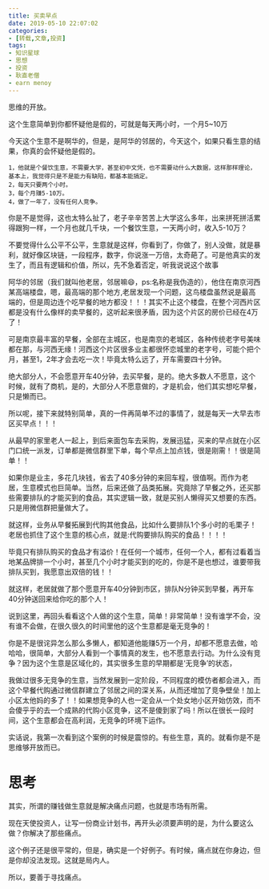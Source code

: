 ```yaml
---
title: 买卖早点
date: 2019-05-10 22:07:02
categories:
- [转载,文章,投资]
tags:
- 知识星球
- 思想
- 投资
- 耿直老僧
- earn menoy
---
```

思维的开放。

<!-- more -->

这个生意简单到你都怀疑他是假的，可就是每天两小时，一个月5\~10万

今天这个生意不是啊华的，但是，是阿华的邻居的，今天这个，如果只看生意的结果，你真的会怀疑他是假的。

	1，他就是个餐饮生意，不需要大学，甚至初中文凭，也不需要动什么大数据，这样那样理论，基本上，我觉得只是不是能力有缺陷，都基本能搞定。
	2，每天只要两个小时。
	3，每个月赚5-10万。
	4，做了一年了，没有任何人竞争。

你是不是觉得，这也太特么扯了，老子辛辛苦苦上大学这么多年，出来拼死拼活累得跟狗一样，一个月也就几千块，一个餐饮生意，一天两小时，收入5-10万？

不要觉得什么公平不公平，生意就是这样，你看到了，你做了，别人没做，就是暴利，就好像区块链，一段程序，数字，你说涨一万倍，太奇葩了。可是他真实的发生了，而且有逻辑和价值，所以，先不急着否定，听我说说这个故事

阿华的邻居（我们就叫他老居，邻居嘛😄，ps:名称是我伪造的），他住在南京河西某高端楼盘，嗯，最高端的那个地方,老居发现一个问题，这鸟楼盘虽然说是最高端的，但是周边连个吃早餐的地方都没！！！其实不止这个楼盘，在整个河西片区都是没有什么像样的卖早餐的，这听起来很矛盾，因为这个片区的房价已经在4万了！

可是南京最丰富的早餐，全部在主城区，也是南京的老城区，各种传统老字号美味都在那，与河西无缘！河西这个片区很多业主都很怀恋城里的老字号，可能个把个月，甚至1，2年才会去吃一次！毕竟太特么远了，开车需要四十分钟。

绝大部分人，不会愿意开车40分钟，去买早餐，是的。绝大多数人不愿意，这个时候，就有了商机，是的，大部分人不愿意做的，才是机会，他们其实想吃早餐，只是懒而已。

所以呢，接下来就特别简单，真的一件再简单不过的事情了，就是每天一大早去市区买早点！！！

从最早的家里老人一起上，到后来面包车去采购，发展迅猛，买来的早点就在小区门口统一派发，订单都是微信群里下单，每个早点上加点钱，很是刚需！！很是简单！！

如果你是业主，多花几块钱，省去了40多分钟的来回车程，很值啊。而作为老居，生意模式也巨简单。当然，后来还做了品类拓展。究竟除了早餐之外，还买那些需要排队的才能买到的食品，其实逻辑一致，就是买别人懒得买又想要的东西。只是用微信群把量做大了。

就这样，业务从早餐拓展到代购其他食品，比如什么要排队1个多小时的毛栗子！老居也抓住了这个生意的核心点，就是:代购要排队购买的食品！！！！

毕竟只有排队购买的食品才有溢价！在任何一个城市，任何一个人，都有过看着当地某品牌排一个小时，甚至几个小时才能买到的吃的，你是不是也想过，谁要带我排队买到，我愿意出双倍的钱！！

就这样，老居就做了那个愿意开车40分钟到市区，排队N分钟买到早餐，再开车40分钟送回来给你吃的那个人！

说到这里，再回头看看这个人做的这个生意，简单！非常简单！没有谁学不会，没有谁不会做，在很久很久的时间里他的这个生意都是毫无竞争的！

你是不是很诧异怎么那么多懒人，都知道他能赚5万一个月，却都不愿意去做，哈哈哈，很简单，大部分人看到一个事情真的发生，也不愿意去行动。为什么没有竞争？因为这个生意是区域化的，其实很多生意的早期都是‘无竞争’的状态，

我做过很多无竞争的生意，当然发展到一定阶段，不同程度的模仿者都会进入，而这个早餐代购通过微信群建立了邻居之间的深关系，从而还增加了竞争壁垒！加上小区太他妈的多了！！如果想竞争的人也一定会从一个处女地小区开始仿效，而不会傻乎乎的去一个成熟的代购小区竞争，这不是傻到家了吗！所以在很长一段时间，这个生意都会在高利润，无竞争的环境下运作。

实话说，我第一次看到这个案例的时候是震惊的。有些生意，真的。就看你是不是思维够开放而已。

# 思考

其实，所谓的赚钱做生意就是解决痛点问题，也就是市场有所需。

现在天使投资人，让写一份商业计划书，再开头必须要声明的是，为什么要这么做？你解决了那些痛点。

这个例子还是很平常的，但是，确实是一个好例子。有时候，痛点就在你身边，但是你却没法发现。这就是局内人。

所以，要善于寻找痛点。














